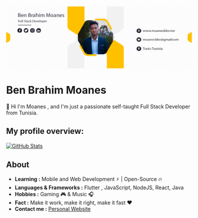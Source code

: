 ![Design and Development](https://github.com/Moanesbbr/Moanesbbr/blob/main/linkedin%20cover.png)

# Ben Brahim Moanes
👋 Hi I'm Moanes , and I'm just a passionate self-taught Full Stack Developer from Tunisia. 

## My profile overview:

<a href="https://github.com/Moanesbbr">
<img align="center" src="https://github-readme-stats.vercel.app/api?username=Moanesbbr&show_icons=true&theme=light&line_height=27" alt="GitHub Stats"/>
</a>

## About
-  **Learning :**  Mobile and Web Development :zap: | Open-Source :fire:    
-  **Languages & Frameworks :** Flutter , JavaScript, NodeJS, React, Java
-  **Hobbies :** Gaming 🎮 & Music :headphones:
-  **Fact :** Make it work, make it right, make it fast :heart:
-  **Contact me :** [Personal Website](https://www.moanesbbr.me/)
